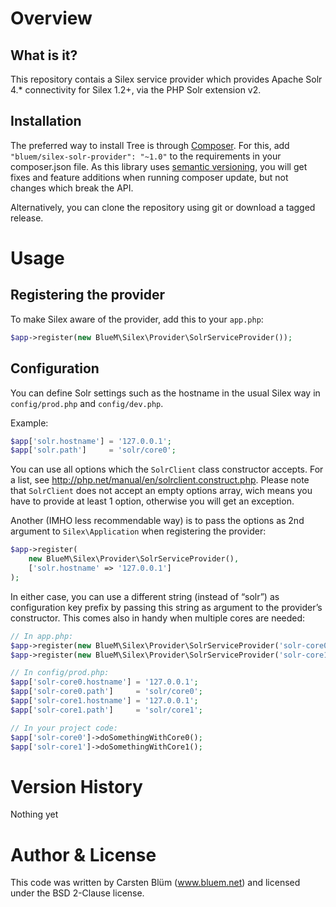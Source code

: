 Overview
========

What is it?
--------------
This repository contais a Silex service provider which provides Apache Solr 4.* connectivity for Silex 1.2+, via the PHP Solr extension v2.

Installation
-------------
The preferred way to install Tree is through [Composer](https://getcomposer.org). For this, add `"bluem/silex-solr-provider": "~1.0"` to the requirements in your composer.json file. As this library uses [semantic versioning](http://semver.org), you will get fixes and feature additions when running composer update, but not changes which break the API.

Alternatively, you can clone the repository using git or download a tagged release.


Usage
======

Registering the provider
------------------------
To make Silex aware of the provider, add this to your `app.php`:

```php
$app->register(new BlueM\Silex\Provider\SolrServiceProvider());
```


Configuration
-------------
You can define Solr settings such as the hostname in the usual Silex way in `config/prod.php` and `config/dev.php`.

Example:

```php
$app['solr.hostname'] = '127.0.0.1';
$app['solr.path']     = 'solr/core0';
```

You can use all options which the `SolrClient` class constructor accepts. For a list, see http://php.net/manual/en/solrclient.construct.php. Please note that `SolrClient` does not accept an empty options array, wich means you have to provide at least 1 option, otherwise you will get an exception.

Another (IMHO less recommendable way) is to pass the options as 2nd argument to `Silex\Application` when registering the provider:

```php
$app->register(
    new BlueM\Silex\Provider\SolrServiceProvider(),
    ['solr.hostname' => '127.0.0.1']
);
```

In either case, you can use a different string (instead of “solr”) as configuration key prefix by passing this string as argument to the provider’s constructor. This comes also in handy when multiple cores are needed:

```php
// In app.php:
$app->register(new BlueM\Silex\Provider\SolrServiceProvider('solr-core0'));
$app->register(new BlueM\Silex\Provider\SolrServiceProvider('solr-core1'));

// In config/prod.php:
$app['solr-core0.hostname'] = '127.0.0.1';
$app['solr-core0.path']     = 'solr/core0';
$app['solr-core1.hostname'] = '127.0.0.1';
$app['solr-core1.path']     = 'solr/core1';

// In your project code:
$app['solr-core0']->doSomethingWithCore0();
$app['solr-core1']->doSomethingWithCore1();
```


Version History
=================

Nothing yet


Author & License
=================
This code was written by Carsten Blüm (www.bluem.net) and licensed under the BSD 2-Clause license.
